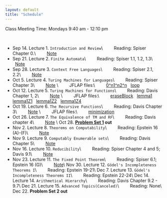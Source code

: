 ```yaml
---
layout: default
title: "Schedule"
---
```


Class Meeting Time: Mondays 9:40 am - 12:10 pm

<br>

* Sep 14. Lecture 1. `Introduction and Review`\\
&nbsp; &nbsp; &nbsp; &nbsp; Reading: Spiser Chapter 0.\\
&nbsp; &nbsp; &nbsp; &nbsp; [Note](/assets/Review.pdf)
* Sep 21. Lecture 2. `Finite Automata`\\
&nbsp; &nbsp; &nbsp; &nbsp; Reading: Spiser 1.1, 1.2, 1.3\\
&nbsp; &nbsp; &nbsp; &nbsp; [Note](/assets/FA.pdf)
* Sep 28. Lecture 3. `Context Free Languages`\\
&nbsp; &nbsp; &nbsp; &nbsp; Reading: Spiser 2.1, 2.2\\
&nbsp; &nbsp; &nbsp; &nbsp; [Note](/assets/CFL.pdf)
* Oct 5.  Lecture 4. `Turing Machines for Languages`\\
&nbsp; &nbsp; &nbsp; &nbsp; Reading: Spiser Chapter 3\\
&nbsp; &nbsp; &nbsp; &nbsp; [Note](/assets/TM_L.pdf) \\
&nbsp; &nbsp; &nbsp; &nbsp; JFLAP files:\\
&nbsp; &nbsp; &nbsp; &nbsp; [0^n1^n2^n](/assets/0^n1^n2^n.jff) &nbsp; [loop](/assets/loop_aba.jff)
* Oct 12. Lecture 5. `Turing Machines for Functions`\\
&nbsp; &nbsp; &nbsp; &nbsp; Reading: Davis Chapter 1, 2\\
&nbsp; &nbsp; &nbsp; &nbsp; [Note](/assets/TM_F.pdf) \\
&nbsp; &nbsp; &nbsp; &nbsp; JFLAP files:\\
&nbsp; &nbsp; &nbsp; &nbsp; [eraseBlock](/assets/eraseBlock.jff) &nbsp; [lemma1](/assets/lemma1.jff) &nbsp; [lemma1Z1](/assets/lemma1Z1.jff) &nbsp; [lemma1Z2](/assets/lemma1Z2.jff) &nbsp; [lemma1Z4](/assets/lemma1Z4.jff)
* Oct 19. Lecture 6. `The Recursive Functions`\\
&nbsp; &nbsp; &nbsp; &nbsp; Reading: Davis Chapter 3\\
&nbsp; &nbsp; &nbsp; &nbsp; [Note](/assets/Recursive.pdf) \\
&nbsp; &nbsp; &nbsp; &nbsp; JFLAP files:\\
&nbsp; &nbsp; &nbsp; &nbsp; [minimization](/assets/min.rar)
* Oct 26. Lecture 7. `The Equivalence of TM and RF`\\
&nbsp; &nbsp; &nbsp; &nbsp; Reading: Davis chapter 4\\
&nbsp; &nbsp; &nbsp; &nbsp; [Note](/assets/Equivalence.pdf) \\
Oct 28. **[Problem Set 1](/assets/ProblemSet_1.pdf) out** 
* Nov 2.  Lecture 8. `Theorems on Computability`\\
&nbsp; &nbsp; &nbsp; &nbsp; Reading: Epstein 16 (A)-(F)\\
&nbsp; &nbsp; &nbsp; &nbsp; [Note](/assets/Theorems.pdf) 
* Nov 9. Lecture 9. `Computably Enumerable sets`\\
&nbsp; &nbsp; &nbsp; &nbsp; Reading: Davis Chapter 5\\
&nbsp; &nbsp; &nbsp; &nbsp; [Note](/assets/RE.pdf) 
* Nov 16. Lecture 10. `Reducibility`\\
&nbsp; &nbsp; &nbsp; &nbsp; Reading:  Spiser Chapter 4 and 5; Davis 9.1\\
&nbsp; &nbsp; &nbsp; &nbsp; [Note](/assets/Reducibility.pdf)  
* Nov 23. Lecture 11. `The Fixed Point Theorem`\\
&nbsp; &nbsp; &nbsp; &nbsp; Reading: Spiser 6.1; Epstein 16 (G)\\
&nbsp; &nbsp; &nbsp; &nbsp; [Note](/assets/FixedPoint.pdf)\\
Nov 30. Lecture 12. `Gödel's Incompleteness Theorems I`\\
&nbsp; &nbsp; &nbsp; &nbsp; Reading: Epstein 19-21\\
Dec 7.  Lecture 13. `Gödel's Incompleteness Theorems II`\\
&nbsp; &nbsp; &nbsp; &nbsp; Reading: Epstein 22-24\\
Dec 14. Lecture 14. `Arithmetical Hierarchy`\\
&nbsp; &nbsp; &nbsp; &nbsp; Reading: Davis Chapter 9.2 - 9.7\\
Dec 21. Lecture 15. `Advanced Topics(Canceled)`\\
&nbsp; &nbsp; &nbsp; &nbsp; Reading: None\\
Dec 22. **Problem Set 2 out**